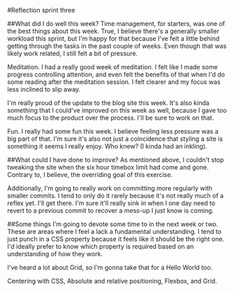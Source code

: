 #Reflection sprint three

##What did I do well this week?
Time management, for starters, was one of the best things about this week. 
True, I believe there's a generally smaller workload this sprint, but I'm 
happy for that because I've felt a little behind getting through the tasks 
in the past couple of weeks. Even though that was likely work related, I 
still felt a bit of pressure.

Meditation. I had a really good week of meditation. I felt like I made some
progress controlling attention, and even felt the benefits of that when I'd 
do some reading after the meditation session. I felt clearer and my focus 
was less inclined to slip away.

I'm really proud of the update to the blog site this week. It's also kinda
something that I could've improved on this week as well, because I gave too
much focus to the product over the process. I'll be sure to work on that.

Fun. I really had some fun this week. I believe feeling less pressure was 
a big part of that. I'm sure it's also not just a coincidence that styling 
a site is something it seems I really enjoy. Who knew? (I kinda had an
inkling).

##What could I have done to improve?
As mentioned above, I couldn't stop tweaking the site when the six hour 
timebox limit had come and gone. Contrary to, I believe, the overriding goal
of this exercise. 

Additionally, I'm going to really work on committing more regularly with 
smaller commits. I tend to only do it rarely because it's not really much 
of a reflex yet. I'll get there. I'm sure it'll really sink in when I one 
day need to revert to a previous commit to recover a mess-up I just know is 
coming.

##Some things I'm going to devote some time to in the next week or two. 
These are areas where I feel a lack a fundamental understanding. I tend to 
just punch in a CSS property because it feels like it should be the right 
one. I'd ideally prefer to know which property is required based on an 
understanding of how they work.

I've heard a lot about Grid, so I'm gonna take that for a Hello World too. 

Centering with CSS, 
Absolute and relative positioning, 
Flexbox, and 
Grid.